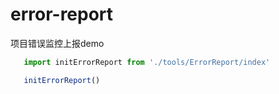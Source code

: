 # error-report
项目错误监控上报demo


```javascript
   import initErrorReport from './tools/ErrorReport/index'

   initErrorReport()

```
